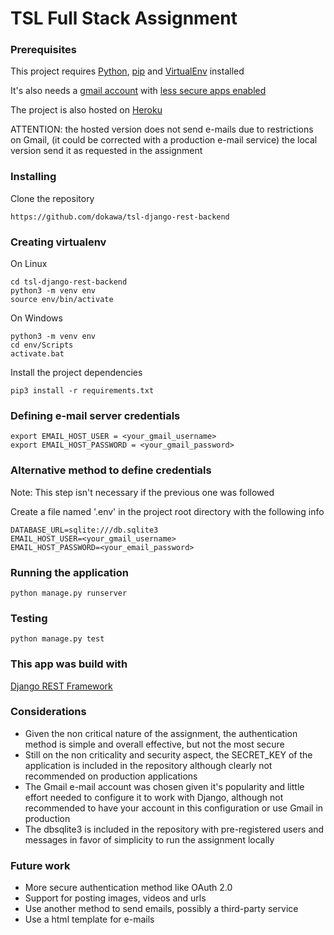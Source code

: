 # TSL Full Stack Assignment

### Prerequisites

This project requires [Python](https://www.python.org/downloads/), [pip](https://pypi.org/project/pip/) and [VirtualEnv](https://pypi.org/project/virtualenv/) installed

It's also needs a [gmail account](https://www.google.com/intl/pt/gmail/about/) with [less secure apps enabled](https://support.google.com/accounts/answer/6010255?hl=en) 

The project is also hosted on [Heroku](https://tsl-react-frontend.herokuapp.com/)

ATTENTION: the hosted version does not send e-mails due to restrictions on Gmail, (it could be corrected with a production e-mail service) the local version send it as requested in the assignment

### Installing

Clone the repository

```
https://github.com/dokawa/tsl-django-rest-backend
```

### Creating virtualenv

On Linux

```
cd tsl-django-rest-backend
python3 -m venv env
source env/bin/activate
```

On Windows

```
python3 -m venv env
cd env/Scripts
activate.bat
```

Install the project dependencies

```
pip3 install -r requirements.txt
```

### Defining e-mail server credentials

```
export EMAIL_HOST_USER = <your_gmail_username>
export EMAIL_HOST_PASSWORD = <your_gmail_password>
```

### Alternative method to define credentials
Note: This step isn't necessary if the previous one was followed

Create a file named '.env' in the project root directory with the following info

```
DATABASE_URL=sqlite:///db.sqlite3
EMAIL_HOST_USER=<your_gmail_username>
EMAIL_HOST_PASSWORD=<your_email_password>
```

### Running the application

```
python manage.py runserver
```

### Testing

```
python manage.py test
```

### This app was build with

[Django REST Framework](https://www.django-rest-framework.org/)

### Considerations

* Given the non critical nature of the assignment, the authentication method
is simple and overall effective, but not the most secure
* Still on the non criticality and security aspect, the SECRET_KEY of the application is included 
in the repository although clearly not recommended on production applications
* The Gmail e-mail account was chosen given it's popularity and little effort 
needed to configure it to work with Django, although not recommended to have your account in 
this configuration or use Gmail in production 
* The dbsqlite3 is included in the repository with pre-registered users and messages 
in favor of simplicity to run the assignment locally

### Future work

* More secure authentication method like OAuth 2.0
* Support for posting images, videos and urls
* Use another method to send emails, possibly a third-party service
* Use a html template for e-mails

 
